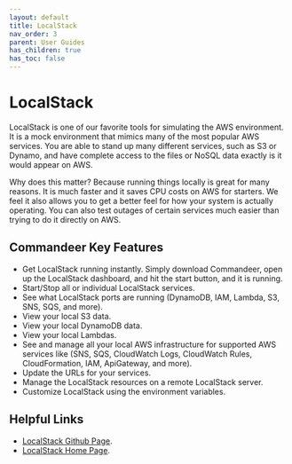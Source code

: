 ```yaml
---
layout: default
title: LocalStack
nav_order: 3
parent: User Guides
has_children: true
has_toc: false
---
```


# LocalStack

LocalStack is one of our favorite tools for simulating the AWS environment. It is a mock environment that mimics many of the most popular AWS services. You are able to stand up many different services, such as S3 or Dynamo, and have complete access to the files or NoSQL data exactly is it would appear on AWS.

Why does this matter? Because running things locally is great for many reasons. It is much faster and it saves CPU costs on AWS for starters. We feel it also allows you to get a better feel for how your system is actually operating. You can also test outages of certain services much easier than trying to do it directly on AWS.

## Commandeer Key Features

- Get LocalStack running instantly. Simply download Commandeer, open up the LocalStack dashboard, and hit the start button, and it is running.
- Start/Stop all or individual LocalStack services.
- See what LocalStack ports are running (DynamoDB, IAM, Lambda, S3, SNS, SQS, and more).
- View your local S3 data.
- View your local DynamoDB data.
- View your local Lambdas.
- See and manage all your local AWS infrastructure for supported AWS services like (SNS, SQS, CloudWatch Logs, CloudWatch Rules, CloudFormation, IAM, ApiGateway, and more).
- Update the URLs for your services.
- Manage the LocalStack resources on a remote LocalStack server.
- Customize LocalStack using the environment variables.

## Helpful Links

- [LocalStack Github Page](https://github.com/localstack/localstack "LocalStack 💻 is a cloud service emulator that runs in a single container on your laptop or in your CI environment.").
- [LocalStack Home Page](https://localstack.cloud/ "A fully functional local cloud stack. Develop and test your cloud and serverless apps offline!").
